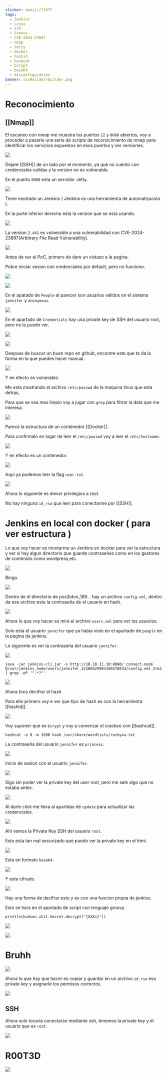 ```yaml
---
sticker: emoji//1f477
tags:
  - Jenkins
  - Linux
  - ssh
  - Groovy
  - CVE-2024-23897
  - nmap
  - Jetty
  - docker
  - hashid
  - hashcat
  - bcrypt
  - base64
  - misconfiguration
banner: ss/Builder/builder.png
---
```


# Reconocimiento

## [[Nmap]]

El escaneo con nmap me muestra los puertos `22` y `8080` abiertos, voy a proceder a pasarle una serie de scripts de reconocimiento de nmap para identificar los servicios expuestos en esos puertos y ver versiones.

![](ss/Builder/nmap1.png)

Dejare [[SSH]] de un lado por el momento, ya que no cuento con credenciales validas y la version no es vulnerable.

En el puerto `8080` esta un servidor Jetty.

![](ss/Builder/nmap2.png)

Tiene montado un Jenkins ( Jenkins es una herramienta de automatización ).

En la parte inferior derecha esta la version que se esta usando.

![](ss/Builder/jenkins1.png)

La version `2.441` es vulnerable a una vulnerabilidad con CVE-2024-23897(Arbitrary File Read Vulnerability).

![](ss/Builder/vuln1.png)

Antes de ver el PoC, primero de dare un vistazo a la pagina.

Pobre iniciar sesion con credenciales por default, pero no funciono.

![](ss/Builder/default.png)

![](ss/Builder/login1.png)

En el apatado de `People` al parecer son usuarios validos en el sistema `jennifer` y `anonymous`.

![](ss/Builder/people.png)

En el apartado de `Credentials` hay una private key de SSH del usuario root, pero no la puedo ver.

![](ss/Builder/creds1.png)

![](ss/Builder/creds2.png)

Despues de buscar un buen repo en github, encontre este que te da la forma en la que puedes hacer manual.

![](ss/Builder/cve.png)

Y en efecto es vulnerable.

Me esta mostrando el archivo `/etc/passwd` de la maquina linux que esta detras.

Para que se vea mas limpio voy a jugar con `grep` para filtrar la data que me interesa.

![](ss/Builder/user1.png)

Parece la estructura de un contenedor [[Docker]].

Para confirmalo en lugar de leer el `/etc/passwd` voy a leer el `/etc/hostname`.

![](ss/Builder/user2.png)

Y en efecto es un contenedor.

![](ss/Builder/user3.png)

Aqui ya podemos leer la flag `user.txt`.

![](ss/Builder/userflag.png)

Ahora lo siguiente es elevar privilegios a root.

No hay ninguna `id_rsa` que leer para conectarme por [[SSH]].

# Jenkins en local con docker ( para ver estructura )

Lo que voy hacer es montarme un Jenkins en docker para ver la estructura y ver si hay algun directorio que guarde contraseñas como en los gestores de contenido como wordpress,etc.

![](ss/Builder/docker1.png)

Bingo. 

![](ss/Builder/docker2.png)

Dentro de el directorio de pos3idon_169... hay un archivo `config.xml`, dentro de ese archivo esta la contraseña de el usuario en hash.

![](ss/Builder/docker3.png)

Ahora lo que voy hacer es mira el archivo `users.xml` para ver los usuarios.

Solo esta el usuario `jennifer` que ya habia visto en el apartado de `people` en la pagina de jenkins.

Lo siguiente es ver la contraseña del usuario `jennifer`.

![](ss/Builder/user4.png)

```
java -jar jenkins-cli.jar -s http://10.10.11.10:8080/ connect-node @/var/jenkins_home/users/jennifer_12108429903186576833/config.xml 2>&1 | grep -oP '".*?"'
```

![](ss/Builder/passuser.png)

Ahora toca decifrar el hash.

Para ello primero voy e ver que tipo de hash es con la herramienta [[hashid]].

![](ss/Builder/passuser2.png)

Voy suponer que es `bcrypt` y voy a comenzar el crackeo con [[hashcat]].

```
hashcat -a 0 -m 3200 hash /usr/share/wordlists/rockyou.txt
```

La contraseña del usuario `jennifer` es `princess`.

![](ss/Builder/passuser3.png)

Inicio de sesion con el usuario `jennifer`.

![](ss/Builder/jenni1.png)

Sigo sin poder ver la private key del user root, pero me sale algo que no estaba antes.

![](ss/Builder/priv1.png)

Al darle click me lleva al apartdao de `update` para actualizar las credenciales.

![](ss/Builder/priv2.png)

Ahi vemos la Private Key SSH del usuario `root`.

Esto esta tan mal securizado que puedo ver la private key en el html.

![](ss/Builder/key.png)

Esta en formato `base64`.

![](ss/Builder/key1.png)

Y esta cifrado.

![](ss/Builder/key2.png)

Hay una forma de decifrar esto y es con una funcion propia de jenkins.

Esto se hara en el apartado de script con lenguaje groovy.

```
println(hudson.util.Secret.decrypt("{XXX=}"))
```

![](ss/Builder/script.png)

![](ss/Builder/script1.png)

# Bruhh

![](ss/Builder/script2.png)

Ahora lo que hay que hacer es copiar y guardar en un archivo `id_rsa` esa private key y asignarle los permisos correctos.

![](ss/Builder/key3.png)

## SSH

Ahora solo tocaria conectarse mediante ssh, tenemos la private key y el usuario que es `root`.

![](ss/Builder/root.png)

# R00T3D 

![](ss/Builder/root1.png)





